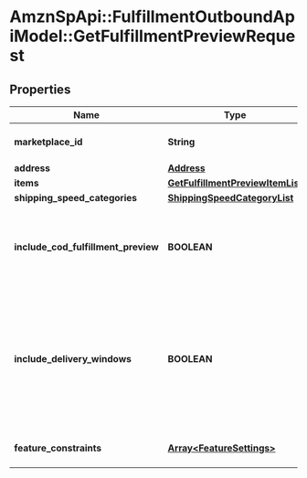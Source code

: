 # AmznSpApi::FulfillmentOutboundApiModel::GetFulfillmentPreviewRequest

## Properties
Name | Type | Description | Notes
------------ | ------------- | ------------- | -------------
**marketplace_id** | **String** | The marketplace the fulfillment order is placed against. | [optional] 
**address** | [**Address**](Address.md) |  | 
**items** | [**GetFulfillmentPreviewItemList**](GetFulfillmentPreviewItemList.md) |  | 
**shipping_speed_categories** | [**ShippingSpeedCategoryList**](ShippingSpeedCategoryList.md) |  | [optional] 
**include_cod_fulfillment_preview** | **BOOLEAN** | When true, returns all fulfillment order previews both for COD and not for COD. Otherwise, returns only fulfillment order previews that are not for COD. | [optional] 
**include_delivery_windows** | **BOOLEAN** | When true, returns the ScheduledDeliveryInfo response object, which contains the available delivery windows for a Scheduled Delivery. The ScheduledDeliveryInfo response object can only be returned for fulfillment order previews with ShippingSpeedCategories &#x3D; ScheduledDelivery. | [optional] 
**feature_constraints** | [**Array&lt;FeatureSettings&gt;**](FeatureSettings.md) | A list of features and their fulfillment policies to apply to the order. | [optional] 


